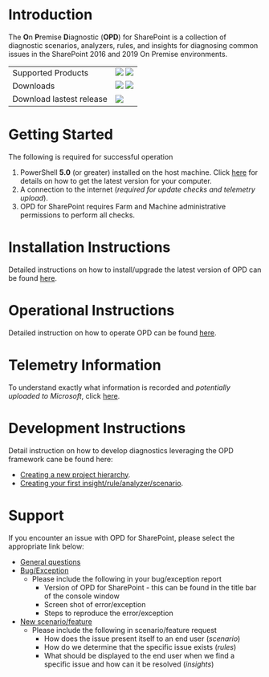 # Introduction
The **O**n **P**remise **D**iagnostic (**OPD**) for SharePoint is a collection of diagnostic scenarios, analyzers, rules, and insights for
diagnosing common issues in the SharePoint 2016 and 2019 On Premise environments.

<table>
  <tr>
    <td> Supported Products </td>
    <td>
      <img src="https://img.shields.io/static/v1?label=SharePoint&message=2016&color=%231777D6&style=plastic" /> <img src="https://img.shields.io/static/v1?label=SharePoint&message=2019&color=%231777D6&style=plastic" />
    </td>
  </tr>
  <tr>
    <td>Downloads </td>
    <td> <img src="https://img.shields.io/github/downloads/onpremdiag/sharepoint/2.1.1909.25002/total?style=plastic" /> <img src="https://img.shields.io/github/downloads/onpremdiag/sharepoint/2.1.1910.07008/total?style=plastic" /></td>
  </tr>
  <tr>
    <td> Download lastest release </td>
    <td> <a href="https://github.com/onpremdiag/SharePoint/releases/download/2.1.1910.07008/2.1.1910.07008.zip"><img src="https://img.shields.io/github/v/release/onpremdiag/sharepoint?label=latest%20version&style=plastic" /></a> </td>
  </tr>
</table>

# Getting Started
The following is required for successful operation
1.	PowerShell **5.0** (or greater) installed on the host machine. Click [here](https://github.com/powershell/powershell) for details
on how to get the latest version for your computer.  
2.	A connection to the internet (*required for update checks and telemetry upload*).
3.	OPD for SharePoint requires Farm and Machine administrative permissions to perform all checks.

# Installation Instructions
Detailed instructions on how to install/upgrade the latest version of OPD can be found [here](https://github.com/onpremdiag/SharePoint/blob/master/docs/Installation.md).

# Operational Instructions
Detailed instruction on how to operate OPD can be found [here](https://github.com/onpremdiag/SharePoint/blob/master/docs/HowToUse.md).

# Telemetry Information
To understand exactly what information is recorded and *potentially uploaded to Microsoft*, click [here](https://github.com/onpremdiag/SharePoint/blob/master/docs/TelemetryData.md).

# Development Instructions
Detail instruction on how to develop diagnostics leveraging the OPD framework cane be
found here:

- [Creating a new project hierarchy](https://github.com/onpremdiag/SharePoint/blob/master/docs/NewProduct.md).
- [Creating your first insight/rule/analyzer/scenario](https://github.com/onpremdiag/SharePoint/blob/master/docs/DevelopmentReadme.md).

# Support
If you encounter an issue with OPD for SharePoint, please select the appropriate link below:
- <a href="mailto:opd-support@microsoft.com?subject=[OPD QUESTION] General Questions">General questions</a>
- <a href="mailto:opd-support@microsoft.com?subject=[OPD BUG] Encountered an exception/bug during use">Bug/Exception</a>
  - Please include the following in your bug/exception report
    - Version of OPD for SharePoint - this can be found in the title bar of the console window
    - Screen shot of error/exception
    - Steps to reproduce the error/exception
- <a href="mailto:opd-support@microsoft.com?subject=[OPD REQUEST] New Scenario">New scenario/feature</a>
  - Please include the following in scenario/feature request
    - How does the issue present itself to an end user (*scenario*)
    - How do we determine that the specific issue exists (*rules*)
    - What should be displayed to the end user when we find a specific issue and how can it be resolved (*insights*)

